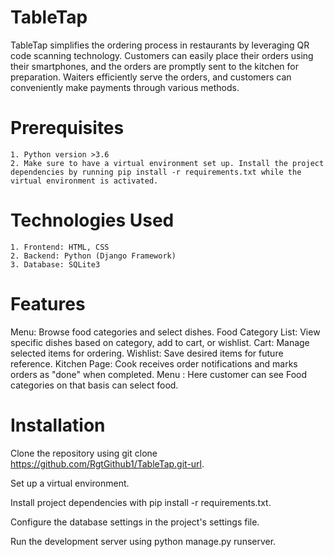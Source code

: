 # TableTap 
TableTap simplifies the ordering process in restaurants by leveraging QR code scanning technology. Customers can easily place their orders using their smartphones, and the orders are promptly sent to the kitchen for preparation. Waiters efficiently serve the orders, and customers can conveniently make payments through various methods.

# Prerequisites
    1. Python version >3.6
    2. Make sure to have a virtual environment set up. Install the project dependencies by running pip install -r requirements.txt while the virtual environment is activated.

# Technologies Used
    1. Frontend: HTML, CSS
    2. Backend: Python (Django Framework)
    3. Database: SQLite3

# Features
Menu: Browse food categories and select dishes.
Food Category List: View specific dishes based on category, add to cart, or wishlist.
Cart: Manage selected items for ordering.
Wishlist: Save desired items for future reference.
Kitchen Page: Cook receives order notifications and marks orders as "done" when completed.
Menu : Here customer can see Food categories on that basis can select food.

# Installation
Clone the repository using git clone https://github.com/RgtGithub1/TableTap.git-url.

Set up a virtual environment.

Install project dependencies with pip install -r requirements.txt.

Configure the database settings in the project's settings file.

Run the development server using python manage.py runserver.


